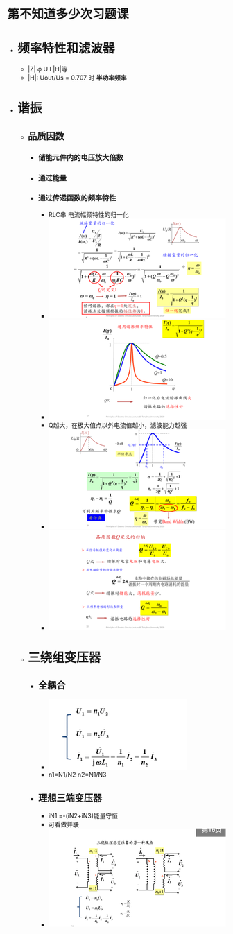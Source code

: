 # 第不知道多少次习题课
- # 频率特性和滤波器
  - |Z| $\phi$ U I |H|等
  - |H|: Uout/Us = 0.707 时 **半功率频率**
- # 谐振
  - ## 品质因数
    - ### 储能元件内的电压放大倍数
    - ### 通过能量
    - ### 通过传递函数的频率特性
      - RLC串 电流幅频特性的归一化
      - ![](Pics/2020-05-28-08-22-14.png)
      - ![](Pics/2020-05-28-08-23-21.png)
      -  Q越大，在极大值点以外电流值越小，滤波能力越强
      -  ![](Pics/2020-05-28-08-32-31.png)
      -  ![](Pics/2020-05-28-08-37-13.png)
   -  # 三绕组变压器
      -  ## 全耦合
         -   ![](Pics/2020-05-28-09-07-55.png)
         -   n1=N1/N2 n2=N1/N3
       -  ## 理想三端变压器
          -  iN1 =-(iN2+iN3)能量守恒
          -  可看做并联
          -  ![](Pics/2020-05-28-09-10-17.png)